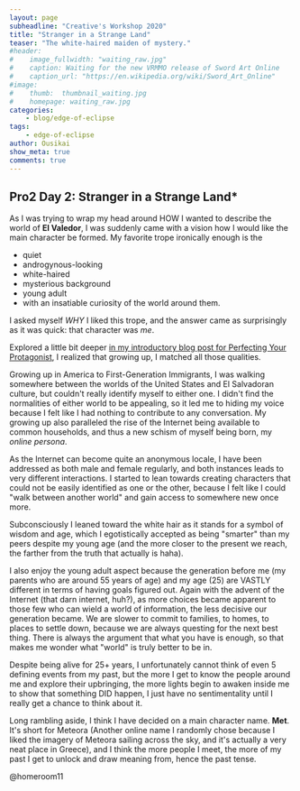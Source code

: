 ```yaml
---
layout: page
subheadline: "Creative's Workshop 2020"
title: "Stranger in a Strange Land"
teaser: "The white-haired maiden of mystery."
#header:
#    image_fullwidth: "waiting_raw.jpg"
#    caption: Waiting for the new VRMMO release of Sword Art Online
#    caption_url: "https://en.wikipedia.org/wiki/Sword_Art_Online"
#image:
#    thumb:  thumbnail_waiting.jpg
#    homepage: waiting_raw.jpg
categories:
    - blog/edge-of-eclipse
tags:
    - edge-of-eclipse
author: Ousikai
show_meta: true
comments: true
---
```

## Pro2 Day 2: Stranger in a Strange Land* 

As I was trying to wrap my head around HOW I wanted to describe the world of **El Valedor**, I was suddenly came with a vision how I would like the main character be formed. My favorite trope ironically enough is the

* quiet 
* androgynous-looking 
* white-haired
* mysterious background 
* young adult
* with an insatiable curiosity of the world around them.

 I asked myself *WHY* I liked this trope, and the answer came as surprisingly as it was quick: that character was *me*.

Explored a little bit deeper [in my introductory blog post for Perfecting Your Protagonist](https://atemosta.com/blog/perfecting-your-protagonist/), I realized that growing up, I matched all those qualities. 

Growing up in America to First-Generation Immigrants, I was walking somewhere between the worlds of the United States and El Salvadoran culture, but couldn't really identify myself to either one. I didn't find the normalities of either world to be appealing, so it led me to hiding my voice because I felt like I had nothing to contribute to any conversation. My growing up also paralleled the rise of the Internet being available to common households, and thus a new schism of myself being born, my *online persona*.

As the Internet can become quite an anonymous locale, I have been addressed as both male and female regularly, and both instances leads to very different interactions. I started to lean towards creating characters that could not be easily identified as one or the other, because I felt like I could "walk between another world" and gain access to somewhere new once more. 

Subconsciously I leaned toward the white hair as it stands for a symbol of wisdom and age, which I egotistically accepted as being "smarter" than my peers despite my young age (and the more closer to the present we reach, the farther from the truth that actually is haha).

I also enjoy the young adult aspect because the generation before me (my parents who are around 55 years of age) and my age (25) are VASTLY different in terms of having goals figured out. Again with the advent of the Internet (that darn internet, huh?), as more choices became apparent to those few who can wield a world of information, the less decisive our generation became. We are slower to commit to families, to homes, to places to settle down, because we are always questing for the next best thing. There is always the argument that what you have is enough, so that makes me wonder what "world" is truly better to be in. 

Despite being alive for 25+ years, I unfortunately cannot think of even 5 defining events from my past, but the more I get to know the people around me and explore their upbringing, the more lights begin to awaken inside me to show that something DID happen, I just have no sentimentality until I really get a chance to think about it. 

Long rambling aside, I think I have decided on a main character name. **Met**. It's short for Meteora (Another online name I randomly chose because I liked the imagery of Meteora sailing across the sky, and it's actually a very neat place in Greece), and I think the more people I meet, the more of my past I get to unlock and draw meaning from, hence the past tense. 

@homeroom11